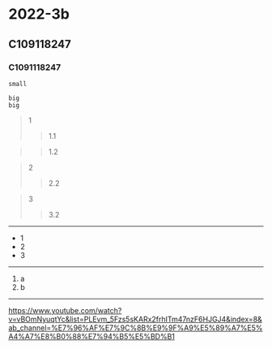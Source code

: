# 2022-3b
## C109118247
### C1091118247

`small`

```
big
big
```

>1
>>1.1

>>1.2

>2
>>2.2

>3
>>3.2

---

* 1
* 2
* 3
---

1. a
2. b

---

<https://www.youtube.com/watch?v=vBOmNyuqtYc&list=PLEvm_5Fzs5sKARx2frhITm47nzF6HJGJ4&index=8&ab_channel=%E7%96%AF%E7%9C%8B%E9%9F%A9%E5%89%A7%E5%A4%A7%E8%B0%88%E7%94%B5%E5%BD%B1>
